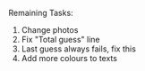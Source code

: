 Remaining Tasks:
1) Change photos
2) Fix "Total guess" line
3) Last guess always fails, fix this
4) Add more colours to texts
